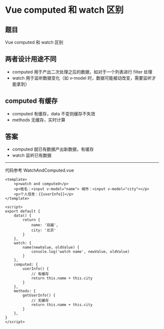 <!--
 * @Author: tuWei
 * @Date: 2022-05-19 18:28:38
 * @LastEditors: 
 * @LastEditTime: 2022-05-19 20:35:48
-->
# Vue computed 和 watch 区别

## 题目

Vue computed 和 watch 区别

## 两者设计用途不同

- computed 用于产出二次处理之后的数据，如对于一个列表进行 filter 处理
- watch 用于监听数据变化（如 v-model 时，数据可能被动改变，需要监听才能拿到）

## computed 有缓存

- computed 有缓存，data 不变则缓存不失效
- methods 无缓存，实时计算

## 答案

- computed 就已有数据产出新数据，有缓存
- watch 监听已有数据

---

代码参考 WatchAndComputed.vue

```vue
<template>
    <p>watch and computed</p>
    <p>姓名：<input v-model="name"> 城市：<input v-model="city"></p>
    <p>个人信息：{{userInfo}}</p>
</template>

<script>
export default {
    data() {
        return {
            name: '双越',
            city: '北京'
        }
    },
    watch: {
        name(newValue, oldValue) {
            console.log('watch name', newValue, oldValue)
        }
    },
    computed: {
        userInfo() {
            // 有缓存
            return this.name + this.city
        }
    },
    methods: {
        getUserInfo() {
            // 无缓存
            return this.name + this.city
        }
    },
}
</script>
```